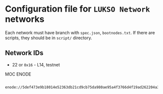 # Configuration file for `LUKSO Network` networks

Each network must have branch with `spec.json`, `bootnodes.txt`.
If there are scripts, they should be in `script/` directory.

## Network IDs

- 22 or `0x16` - L14, testnet


MOC ENODE

        enode://5def473e9b18014e52363db21cd9cb75da980ae95a4f3766d4f19ad262204a3321418b6b9d0da575132fe142db760ed7c11cbfb14b2dc8c9608b6c6e28706490@35.198.126.103:30303